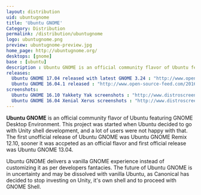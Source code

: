 ```yaml
---
layout: distribution
uid: ubuntugnome
title: 'Ubuntu GNOME'
Category: Distribution
permalink: /distribution/ubuntugnome
logo: ubuntugnome.png
preview: ubuntugnome-preview.jpg
home_page: http://ubuntugnome.org/
desktops: [gnome]
base : [ubuntu]
description : Ubuntu GNOME is an official community flavor of Ubuntu featuring GNOME Desktop Environment. Stories, reviews and screenshots of Ubuntu GNOME
releases:
  Ubuntu GNOME 17.04 released with latest GNOME 3.24 : "http://www.open-source-feed.com/2017/04/ubuntu-gnome-1704-released-with-latest.html"
  Ubuntu GNOME 16.04.1 released : "http://www.open-source-feed.com/2016/07/ubuntu-gnome-16041-released.html"
screenshots:
  Ubuntu GNOME 16.10 Yakkety Yak screenshots : "http://www.distroscreens.com/2016/10/ubuntu-gnome-1610-yakkety-yak.html"
  Ubuntu GNOME 16.04 Xenial Xerus screenshots : "http://www.distroscreens.com/2016/04/ubuntu-gnome-1604-xenial-xerus.html"
---
```


**Ubuntu GNOME** is an official community flavor of Ubuntu featuring GNOME Desktop Environment. This project was started when Ubuntu decided to go with Unity shell development, and a lot of users were not happy with that. The first unofficial release of Ubuntu GNOME was Ubuntu GNOME Remix 12.10, sooner it was accpeted as an official flavor and first official release was Ubuntu GNOME 13.04.

Ubuntu GNOME delivers a vanilla GNOME experience instead of customizing it as per developers fantacies. The future of Ubuntu GNOME is in uncertainty and may be dissolved with vanilla Ubuntu, as Canonical has decided to stop investing on Unity, it's own shell and to proceed with GNOME Shell.
